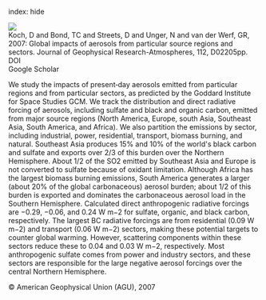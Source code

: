 index: hide

<div class="Citation">
    <div class="Citation-thumb CitationThumb-linked"  data-href="https://doi.org/10.1029/2005jd007024">
      <img src="https://static.claimspace.cloud/climate-study-static/refs/thumbs/8/Koch_et_al_2007-thumb.png" />
    </div>

  <div class="Citation-body">
    <div class="Citation-text">Koch, D and Bond, TC and Streets, D and Unger, N and van der Werf, GR, 2007: Global impacts of aerosols from particular source regions and sectors. <span class="Article-journal">Journal of Geophysical Research-Atmospheres, </span><span class="Article-volume">112, </span>D02205pp.</div>
    <div class="Citation-links">
      <div class="CitationLink" data-href="https://doi.org/10.1029/2005jd007024">
        <div class="CitationLink-icon CitationLink-Doi"></div>
        <div class="CitationLink-text">DOI</div>
      </div>
      <div class="CitationLink" data-href="https://scholar.google.com/scholar?q=10.1029/2005jd007024">
        <div class="CitationLink-icon CitationLink-Scholar"></div>
        <div class="CitationLink-text">Google Scholar</div>
      </div>
    </div>
  </div>
</div>

We study the impacts of present‐day aerosols emitted from particular regions and from particular sectors, as predicted by the Goddard Institute for Space Studies GCM. We track the distribution and direct radiative forcing of aerosols, including sulfate and black and organic carbon, emitted from major source regions (North America, Europe, south Asia, Southeast Asia, South America, and Africa). We also partition the emissions by sector, including industrial, power, residential, transport, biomass burning, and natural. Southeast Asia produces 15% and 10% of the world's black carbon and sulfate and exports over 2/3 of this burden over the Northern Hemisphere. About 1/2 of the SO2 emitted by Southeast Asia and Europe is not converted to sulfate because of oxidant limitation. Although Africa has the largest biomass burning emissions, South America generates a larger (about 20% of the global carbonaceous) aerosol burden; about 1/2 of this burden is exported and dominates the carbonaceous aerosol load in the Southern Hemisphere. Calculated direct anthropogenic radiative forcings are −0.29, −0.06, and 0.24 W m−2 for sulfate, organic, and black carbon, respectively. The largest BC radiative forcings are from residential (0.09 W m−2) and transport (0.06 W m−2) sectors, making these potential targets to counter global warming. However, scattering components within these sectors reduce these to 0.04 and 0.03 W m−2, respectively. Most anthropogenic sulfate comes from power and industry sectors, and these sectors are responsible for the large negative aerosol forcings over the central Northern Hemisphere.

<div class="Citation-copy">
&copy; American Geophysical Union (AGU), 2007
</div>